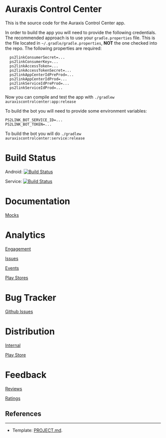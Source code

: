 # Auraxis Control Center
This is the source code for the Auraxis Control Center app.

In order to build the app you will need to provide the following credentials. The recommended approach is to use your `gradle.properties` file. This is the file located in `~/.gradle/gradle.properties`, **NOT** the one checked into the repo.
The following properties are required:
```
  ps2linkConsumerSecret=...
  ps2linkConsumerKey=...
  ps2linkAccessToken=...
  ps2linkAccessTokenSecret=...
  ps2linkAppCenterIdPreProd=...
  ps2linkAppCenterIdProd=...
  ps2linkServiceIdPreProd=...
  ps2linkServiceIdProd=...
```

Now you can compile and test the app with `./gradlew auraxiscontrolcenter:app:release`

To build the bot you will need to provide some environment variables:
```
PS2LINK_BOT_SERVICE_ID=...
PS2LINK_BOT_TOKEN=...
```
To build the bot you will do `./gradlew auraxiscontrolcenter:service:release`

# Build Status

Android: [![Build Status](https://dev.azure.com/CRamsan/AuraxisControlCenter/_apis/build/status/AuraxisControCenter?branchName=master)](https://dev.azure.com/CRamsan/AuraxisControlCenter/_build/latest?definitionId=6&branchName=master)

Service: [![Build Status](https://dev.azure.com/CRamsan/AuraxisControlCenter/_apis/build/status/AuraxisControlCenter_NodeJs?branchName=master)](https://dev.azure.com/CRamsan/AuraxisControlCenter/_build/latest?definitionId=14&branchName=master)

# Documentation
[Mocks](https://www.figma.com/files/project/30562182/Team-project?fuid=741159602862694256)

# Analytics

[Engagement](https://appcenter.ms/users/cramsan/apps/AuraxisControlCenter/analytics/overview)

[Issues](https://appcenter.ms/users/cramsan/apps/AuraxisControlCenter/crashes/errors?version=&appBuild=&period=last30Days&status=&errorType=all&sortCol=lastError&sortDir=desc)

[Events](https://appcenter.ms/users/cramsan/apps/AuraxisControlCenter/analytics/events)

[Play Stores](https://play.google.com/apps/publish/?account=6214892269219109827#StatisticsPlace:p=com.cesarandres.ps2link&statms=ALL_ACTIVE_DEVICE_EVENTS_INTERVAL&statgs=DAILY&statd=OS_VERSION&statc=true&dvals=@OVERALL@&dvals=28&dvals=29&dvals=26&dvals=24&cask=false&statdr=20200322-20200420&statcdr=20200221-20200321&grdk=@OVERALL@&bpk=3:3ef4c27cc69b19f5)

# Bug Tracker

[Github Issues](https://github.com/CRamsan/PetProject/labels/acc)

# Distribution
[Internal](https://install.appcenter.ms/users/cramsan/apps/auraxiscontrolcenter/distribution_groups/development)

[Play Store](https://play.google.com/store/apps/details?id=com.cesarandres.ps2link)

# Feedback

[Reviews](https://play.google.com/apps/publish/?account=6214892269219109827#ReviewsPlace:p=com.cesarandres.ps2link&appid=4976039285011980369)

[Ratings](https://play.google.com/apps/publish/?account=6214892269219109827#RatingsPlace:p=com.cesarandres.ps2link&appid=4976039285011980369)

## References
---

- Template: [PROJECT.md](../docs/templates/PROJECT.md).
